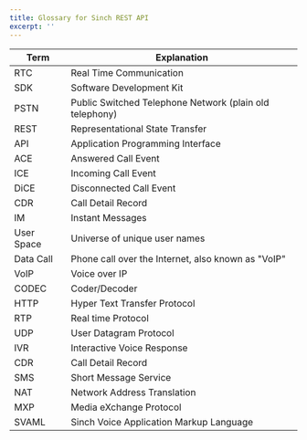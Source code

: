 ```yaml
---
title: Glossary for Sinch REST API
excerpt: ''
---
```

| Term       | Explanation                                             |
| ---------- | ------------------------------------------------------- |
| RTC        | Real Time Communication                                 |
| SDK        | Software Development Kit                                |
| PSTN       | Public Switched Telephone Network (plain old telephony) |
| REST       | Representational State Transfer                         |
| API        | Application Programming Interface                       |
| ACE        | Answered Call Event                                     |
| ICE        | Incoming Call Event                                     |
| DiCE       | Disconnected Call Event                                 |
| CDR        | Call Detail Record                                      |
| IM         | Instant Messages                                        |
| User Space | Universe of unique user names                           |
| Data Call  | Phone call over the Internet, also known as "VoIP"      |
| VoIP       | Voice over IP                                           |
| CODEC      | Coder/Decoder                                           |
| HTTP       | Hyper Text Transfer Protocol                            |
| RTP        | Real time Protocol                                      |
| UDP        | User Datagram Protocol                                  |
| IVR        | Interactive Voice Response                              |
| CDR        | Call Detail Record                                      |
| SMS        | Short Message Service                                   |
| NAT        | Network Address Translation                             |
| MXP        | Media eXchange Protocol                                 |
| SVAML      | Sinch Voice Application Markup Language                 |


